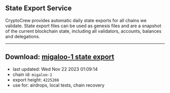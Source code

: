 ## State Export Service
CryptoCrew provides automatic daily state exports for all chains we validate. State export files can be used as genesis files and are a snapshot of the current blockchain state, including all validators, accounts, balances and delegations.

---
**Download: [migaloo-1 state export](https://dl.ccvalidators.com/SERVICE/migaloo/migaloo-1_export_4225208.json)**
---

- last updated: Wed Nov 22 2023 01:09:14
- chain id: `migaloo-1`
- export height: `4225208`
- use for: airdrops, local tests, chain recovery
